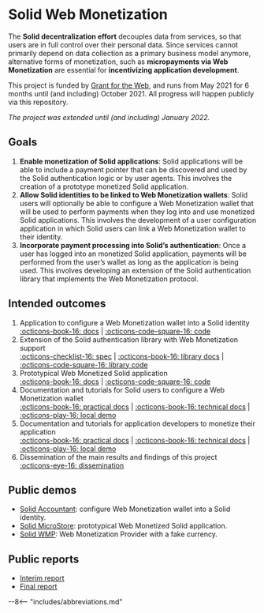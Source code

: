 # Solid Web Monetization

The **Solid decentralization effort** decouples data from services, so that users are in full control over their personal data.
Since services cannot primarily depend on data collection as a primary business model anymore, alternative forms of monetization,
such as **micropayments via Web Monetization** are essential for **incentivizing application development**.

This project is funded by [Grant for the Web](https://www.grantfortheweb.org/),
and runs from May 2021 for 6 months until (and including) October 2021.
All progress will happen publicly via this repository.

_The project was extended until (and including) January 2022._

## Goals

1. **Enable monetization of Solid applications**: Solid applications will be able to include a payment pointer that can be discovered and used by the Solid authentication logic or by user agents. This involves the creation of a prototype monetized Solid application.
2. **Allow Solid identities to be linked to Web Monetization wallets**: Solid users will optionally be able to configure a Web Monetization wallet that will be used to perform payments when they log into and use monetized Solid applications. This involves the development of a user configuration application in which Solid users can link a Web Monetization wallet to their identity.
3. **Incorporate payment processing into Solid’s authentication**: Once a user has logged into an monetized Solid application, payments will be performed from the user’s wallet as long as the application is being used. This involves developing an extension of the Solid authentication library that implements the Web Monetization protocol.

## Intended outcomes

1. Application to configure a Web Monetization wallet into a Solid identity  
   [:octicons-book-16: docs](/solid-web-monetization/accountant) | [:octicons-code-square-16: code](https://github.com/KNowledgeOnWebScale/solid-web-monetization/tree/master/solid-accountant)
2. Extension of the Solid authentication library with Web Monetization support  
   [:octicons-checklist-16: spec](/solid-web-monetization/spec.html) | [:octicons-book-16: library docs](/solid-web-monetization/wmp/client) | [:octicons-code-square-16: library code](https://github.com/KNowledgeOnWebScale/solid-wmp-client)
3. Prototypical Web Monetized Solid application  
   [:octicons-book-16: docs](/solid-web-monetization/microstore) | [:octicons-code-square-16: code](https://github.com/KNowledgeOnWebScale/solid-web-monetization/tree/master/solid-microstore)
4. Documentation and tutorials for Solid users to configure a Web Monetization wallet  
   [:octicons-book-16: practical docs](/solid-web-monetization/accountant/practical) | [:octicons-book-16: technical docs](/solid-web-monetization/accountant/technical) | [:octicons-play-16: local demo](/solid-web-monetization/demo/intro)
5. Documentation and tutorials for application developers to monetize their application  
   [:octicons-book-16: practical docs](/solid-web-monetization/microstore/practical) | [:octicons-book-16: technical docs](/solid-web-monetization/microstore/technical) | [:octicons-play-16: local demo](/solid-web-monetization/demo/intro)
6. Dissemination of the main results and findings of this project  
   [:octicons-eye-16: dissemination](/solid-web-monetization/dissemination) 

## Public demos

* [Solid Accountant](https://wallet.solid-wm.discover.ilabt.imec.be/): configure Web Monetization wallet into a Solid identity.
* [Solid MicroStore](https://store.solid-wm.discover.ilabt.imec.be/): prototypical Web Monetized Solid application.
* [Solid WMP](https://wmp.solid-wm.discover.ilabt.imec.be): Web Monetization Provider with a fake currency.

## Public reports

* [Interim report](https://community.webmonetization.org/rubensworks/incentivizing-decentralized-application-development-within-solid-through-web-monetization-grant-report-1-4i35)
* [Final report](https://community.webmonetization.org/rubensworks/incentivizing-decentralized-application-development-within-solid-through-web-monetization-grant-report-2-4blb)

--8<-- "includes/abbreviations.md"
